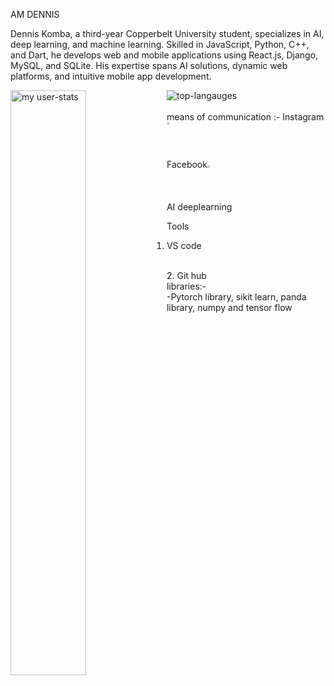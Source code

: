 AM DENNIS

Dennis Komba, a third-year Copperbelt University student, specializes in AI, deep learning, and machine learning. Skilled in JavaScript, Python, C++, and Dart, he develops web and mobile applications using React.js, Django, MySQL, and SQLite. His expertise spans AI solutions, dynamic web platforms, and intuitive mobile app development.

<img alt="my user-stats" align="left" width="49%" src="https://github-readme-stats.vercel.app/api?username=DENNIS-cod&show_icons=true">
<img alt="top-langauges" src="https://github-readme-stats.vercel.app/api/top-langs/?username=DENNIS-cod&layout=donut">
</br>
</br>
means of communication :- Instagram <link a=""><img  width="1.5%" alt="my instagram" src="https://github.com/user-attachments/assets/6d9459ef-4ccc-4755-a130-2d3e3a880c9d"></link>
</br>
Facebook<link a="" ><img width="1.5%" alt="my-fb" src="https://github.com/user-attachments/assets/11efbe64-bacd-4842-b72c-0c2f34f2745b"></link>
</br>
AI deeplearning
</br>

Tools
</br>
1. VS code
</br>
2. Git hub
</br>
libraries:-
</br>
-Pytorch library, sikit learn, panda library, numpy and tensor flow

